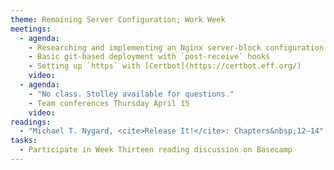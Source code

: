```yaml
---
theme: Remaining Server Configuration; Work Week
meetings:
  - agenda:
    - Researching and implementing an Nginx server-block configuration
    - Basic git-based deployment with `post-receive` hooks
    - Setting up `https` with [Certbot](https://certbot.eff.org/)
    video:
  - agenda:
    - "No class. Stolley available for questions."
    - Team conferences Thursday April 15
    video:
readings:
  - "Michael T. Nygard, <cite>Release It!</cite>: Chapters&nbsp;12–14"
tasks:
  - Participate in Week Thirteen reading discussion on Basecamp
---
```

